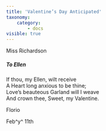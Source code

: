 ```yaml
---
title: 'Valentine’s Day Anticipated'
taxonomy:
    category:
        - docs
visible: true
---
```


<div class="author">Miss Richardson</div>

##### To Ellen

If thou, my Ellen, wilt receive  
A Heart long anxious to be thine;  
Love’s beauteous Garland will I weave  
And crown thee, Sweet, my Valentine.

Florio

Feb^y^ 11th